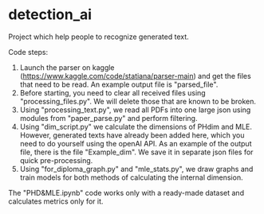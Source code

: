 # detection_ai
Project which help people to recognize generated text.

Code steps:

1) Launch the parser on kaggle (https://www.kaggle.com/code/statiana/parser-main) and get the files that need to be read. An example output file is "parsed_file".
2) Before starting, you need to clear all received files using "processing_files.py". We will delete those that are known to be broken. 
3) Using "processing_text.py", we read all PDFs into one large json using modules from "paper_parse.py" and perform filtering.
4) Using "dim_script.py" we calculate the dimensions of PHdim and MLE. However, generated texts have already been added here, which you need to do yourself using the openAI API. As an example of the output file, there is the file "Example_dim". We save it in separate json files for quick pre-processing.
5) Using "for_diploma_graph.py" and "mle_stats.py", we draw graphs and train models for both methods of calculating the internal dimension.

The "PHD&MLE.ipynb" code works only with a ready-made dataset and calculates metrics only for it.
